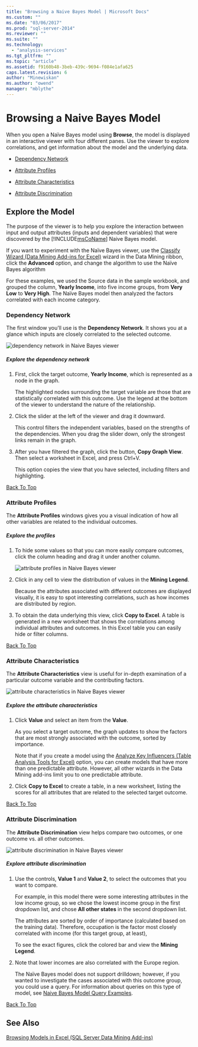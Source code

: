 ```yaml
---
title: "Browsing a Naive Bayes Model | Microsoft Docs"
ms.custom: ""
ms.date: "03/06/2017"
ms.prod: "sql-server-2014"
ms.reviewer: ""
ms.suite: ""
ms.technology: 
  - "analysis-services"
ms.tgt_pltfrm: ""
ms.topic: "article"
ms.assetid: f9160b48-3beb-439c-9694-f084e1afa625
caps.latest.revision: 6
author: "Minewiskan"
ms.author: "owend"
manager: "mblythe"
---
```

# Browsing a Naive Bayes Model
  When you open a Naïve Bayes model using **Browse**, the model is displayed in an interactive viewer with four different panes. Use the viewer to explore correlations, and get information about the model and the underlying data.  
  
-   [Dependency Network](#bkmk_DepNet)  
  
-   [Attribute Profiles](#bkmk_AttProf)  
  
-   [Attribute Characteristics](#bkmk_AttChar)  
  
-   [Attribute Discrimination](#bkmk_AttDisc)  
  
##  <a name="BKMK_Tabs"></a> Explore the Model  
 The purpose of the viewer is to help you explore the interaction between input and output attributes (inputs and dependent variables) that were discovered by the [!INCLUDE[msCoName](../includes/msconame-md.md)] Naive Bayes model.  
  
 If you want to experiment with the Naïve Bayes viewer, use the [Classify Wizard &#40;Data Mining Add-ins for Excel&#41;](classify-wizard-data-mining-add-ins-for-excel.md) wizard in the Data Mining ribbon, click the **Advanced** option, and change the algorithm to use the Naïve Bayes algorithm  
  
 For these examples, we used the Source data in the sample workbook, and grouped the column, **Yearly Income**, into five income groups, from **Very Low** to **Very High**. The Naïve Bayes model then analyzed the factors correlated with each income category.  
  
###  <a name="bkmk_DepNet"></a> Dependency Network  
 The first window you’ll use is the **Dependency Network**. It shows you at a glance which inputs are closely correlated to the selected outcome.  
  
 ![dependency network in Naive Bayes viewer](media/dm13-nb.gif "dependency network in Naive Bayes viewer")  
  
##### Explore the dependency network  
  
1.  First, click the target outcome, **Yearly Income**, which is represented as a node in the graph.  
  
     The highlighted nodes surrounding the target variable are those that are statistically correlated with this outcome. Use the legend at the bottom of the viewer to understand the nature of the relationship.  
  
2.  Click the slider at the left of the viewer and drag it downward.  
  
     This control filters the independent variables, based on the strengths of the dependencies. When you drag the slider down, only the strongest links remain in the graph.  
  
3.  After you have filtered the graph, click the button, **Copy Graph View**. Then select a worksheet in Excel, and press Ctrl+V.  
  
     This option copies the view that you have selected, including filters and highlighting.  
  
 [Back To Top](#BKMK_Tabs)  
  
###  <a name="bkmk_AttProf"></a> Attribute Profiles  
 The **Attribute Profiles** windows gives you a visual indication of how all other variables are related to the individual outcomes.  
  
##### Explore the profiles  
  
1.  To hide some values so that you can more easily compare outcomes, click the column heading and drag it under another column.  
  
     ![attribute profiles in Naive Bayes viewer](media/dm13-nb-attprof.gif "attribute profiles in Naive Bayes viewer")  
  
2.  Click in any cell to view the distribution of values in the **Mining Legend**.  
  
     Because the attributes associated with different outcomes are displayed visually, it is easy to spot interesting correlations, such as how incomes are distributed by region.  
  
3.  To obtain the data underlying this view, click **Copy to Excel**. A table is generated in a new worksheet that shows the correlations among individual attributes and outcomes. In this Excel table you can easily hide or filter columns.  
  
 [Back To Top](#BKMK_Tabs)  
  
###  <a name="bkmk_AttChar"></a> Attribute Characteristics  
 The **Attribute Characteristics** view is useful for in-depth examination of a particular outcome variable and the contributing factors.  
  
 ![attribute characteristics in Naive Bayes viewer](media/dm13-nb-viewer.gif "attribute characteristics in Naive Bayes viewer")  
  
##### Explore the attribute characteristics  
  
1.  Click **Value** and select an item from the **Value**.  
  
     As you select a target outcome, the graph updates to show the factors that are most strongly associated with the outcome, sorted by importance.  
  
     Note that if you create a model using the [Analyze Key Influencers &#40;Table Analysis Tools for Excel&#41;](analyze-key-influencers-table-analysis-tools-for-excel.md) option, you can create models that have more than one predictable attribute. However, all other wizards in the Data Mining add-ins limit you to one predictable attribute.  
  
2.  Click **Copy to Excel** to create a table, in a new worksheet, listing the scores for all attributes that are related to the selected target outcome.  
  
 [Back To Top](#BKMK_Tabs)  
  
###  <a name="bkmk_AttDisc"></a> Attribute Discrimination  
 The **Attribute Discrimination** view helps compare two outcomes, or one outcome vs. all other outcomes.  
  
 ![attribute discrimination in Naive Bayes viewer](media/dm13-nb-attdisc.gif "attribute discrimination in Naive Bayes viewer")  
  
##### Explore attribute discrimination  
  
1.  Use the controls, **Value 1** and **Value 2**, to select the outcomes that you want to compare.  
  
     For example, in this model there were some interesting attributes in the low income group, so we chose the lowest income group in the first dropdown list, and chose **All other states** in the second dropdown list.  
  
     The attributes are sorted by order of importance (calculated based on the training data). Therefore, occupation is the factor most closely correlated with income (for this target group, at least),  
  
     To see the exact figures, click the colored bar and view the **Mining Legend**.  
  
2.  Note that lower incomes are also correlated with the Europe region.  
  
     The Naïve Bayes model does not support drilldown; however, if you wanted to investigate the cases associated with this outcome group, you could use a query. For information about queries on this type of model, see [Naive Bayes Model Query Examples](data-mining/naive-bayes-model-query-examples.md).  
  
 [Back To Top](#BKMK_Tabs)  
  
## See Also  
 [Browsing Models in Excel &#40;SQL Server Data Mining Add-ins&#41;](browsing-models-in-excel-sql-server-data-mining-add-ins.md)  
  
  
